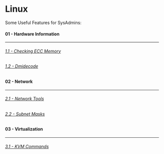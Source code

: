 # Linux

<p>Some Useful Features for SysAdmins:</p>

#### 01 - Hardware Information
***
###### [1.1 - Checking ECC Memory](https://goo.gl/MjrJez)
###### [1.2 - Dmidecode](https://goo.gl/RhnJfu)

#### 02 - Network
***
###### [2.1 - Network Tools](https://goo.gl/Oi5WYZ)
###### [2.2 - Subnet Masks](https://goo.gl/kZTqbe)

#### 03 - Virtualization
***
###### [3.1 - KVM Commands](https://goo.gl/51sQCq)
